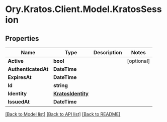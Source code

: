 # Ory.Kratos.Client.Model.KratosSession

## Properties

Name | Type | Description | Notes
------------ | ------------- | ------------- | -------------
**Active** | **bool** |  | [optional] 
**AuthenticatedAt** | **DateTime** |  | 
**ExpiresAt** | **DateTime** |  | 
**Id** | **string** |  | 
**Identity** | [**KratosIdentity**](KratosIdentity.md) |  | 
**IssuedAt** | **DateTime** |  | 

[[Back to Model list]](../README.md#documentation-for-models) [[Back to API list]](../README.md#documentation-for-api-endpoints) [[Back to README]](../README.md)


